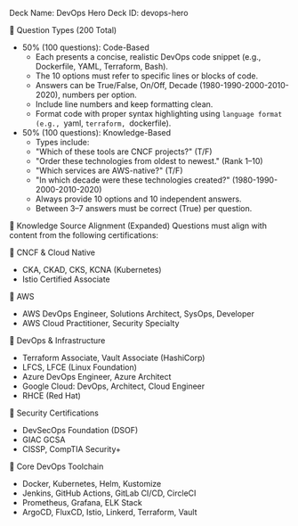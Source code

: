 Deck Name: DevOps Hero
Deck ID: devops-hero

🔁 Question Types (200 Total)
- 50% (100 questions): Code-Based
  - Each presents a concise, realistic DevOps code snippet (e.g., Dockerfile, YAML, Terraform, Bash).
  - The 10 options must refer to specific lines or blocks of code.
  - Answers can be True/False, On/Off, Decade (1980-1990-2000-2010-2020), numbers per option.
  - Include line numbers and keep formatting clean.
  - Format code with proper syntax highlighting using ```language format (e.g., ```yaml, ```terraform, ```dockerfile).
- 50% (100 questions): Knowledge-Based
  - Types include:
  - "Which of these tools are CNCF projects?" (T/F)
  - "Order these technologies from oldest to newest." (Rank 1–10)
  - "Which services are AWS-native?" (T/F)
  - "In which decade were these technologies created?" (1980-1990-2000-2010-2020)
  - Always provide 10 options and 10 independent answers.
  - Between 3–7 answers must be correct (True) per question.

🧠 Knowledge Source Alignment (Expanded)
Questions must align with content from the following certifications:

📌 CNCF & Cloud Native
- CKA, CKAD, CKS, KCNA (Kubernetes)
- Istio Certified Associate

📌 AWS
- AWS DevOps Engineer, Solutions Architect, SysOps, Developer
- AWS Cloud Practitioner, Security Specialty

📌 DevOps & Infrastructure
- Terraform Associate, Vault Associate (HashiCorp)
- LFCS, LFCE (Linux Foundation)
- Azure DevOps Engineer, Azure Architect
- Google Cloud: DevOps, Architect, Cloud Engineer
- RHCE (Red Hat)

📌 Security Certifications
- DevSecOps Foundation (DSOF)
- GIAC GCSA
- CISSP, CompTIA Security+

📌 Core DevOps Toolchain
- Docker, Kubernetes, Helm, Kustomize
- Jenkins, GitHub Actions, GitLab CI/CD, CircleCI
- Prometheus, Grafana, ELK Stack
- ArgoCD, FluxCD, Istio, Linkerd, Terraform, Vault